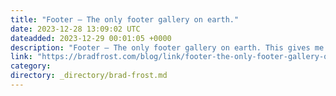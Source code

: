 ```yaml
---
title: "Footer — The only footer gallery on earth."
date: 2023-12-28 13:09:02 UTC
dateadded: 2023-12-29 00:01:05 +0000
description: "Footer — The only footer gallery on earth. This gives me all the web design gallery nostalgic feels."
link: "https://bradfrost.com/blog/link/footer-the-only-footer-gallery-on-earth/"
category:
directory: _directory/brad-frost.md
---
```


